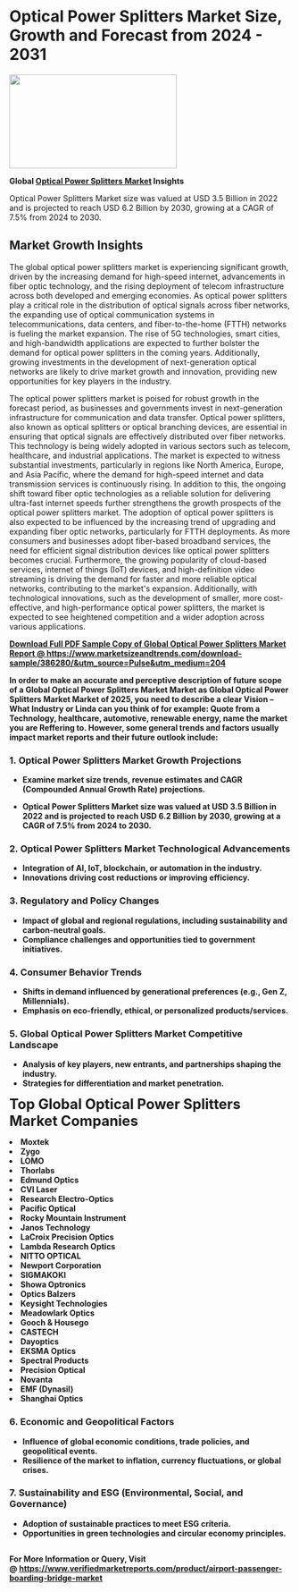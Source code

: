 <H1>Optical Power Splitters Market Size, Growth and Forecast from 2024 - 2031</H1><img class="aligncenter size-medium wp-image-584254" src="https://thirdeyenews.in/wp-content/uploads/2024/09/Global-Market-Research-300x168.jpeg" alt="" width="300" height="168" /><p><strong>Global&nbsp;<a href="https://www.marketsizeandtrends.com/download-sample/386280/&amp;utm_source=Pulse&amp;utm_medium=204">Optical Power Splitters Market</a> Insights</strong></p><p>Optical Power Splitters Market size was valued at USD 3.5 Billion in 2022 and is projected to reach USD 6.2 Billion by 2030, growing at a CAGR of 7.5% from 2024 to 2030.</p><p><h2>Market Growth Insights</h2> <p>The global optical power splitters market is experiencing significant growth, driven by the increasing demand for high-speed internet, advancements in fiber optic technology, and the rising deployment of telecom infrastructure across both developed and emerging economies. As optical power splitters play a critical role in the distribution of optical signals across fiber networks, the expanding use of optical communication systems in telecommunications, data centers, and fiber-to-the-home (FTTH) networks is fueling the market expansion. The rise of 5G technologies, smart cities, and high-bandwidth applications are expected to further bolster the demand for optical power splitters in the coming years. Additionally, growing investments in the development of next-generation optical networks are likely to drive market growth and innovation, providing new opportunities for key players in the industry.</p> <p><strong><a href="#"></a></strong></p> <p>The optical power splitters market is poised for robust growth in the forecast period, as businesses and governments invest in next-generation infrastructure for communication and data transfer. Optical power splitters, also known as optical splitters or optical branching devices, are essential in ensuring that optical signals are effectively distributed over fiber networks. This technology is being widely adopted in various sectors such as telecom, healthcare, and industrial applications. The market is expected to witness substantial investments, particularly in regions like North America, Europe, and Asia Pacific, where the demand for high-speed internet and data transmission services is continuously rising. In addition to this, the ongoing shift toward fiber optic technologies as a reliable solution for delivering ultra-fast internet speeds further strengthens the growth prospects of the optical power splitters market. The adoption of optical power splitters is also expected to be influenced by the increasing trend of upgrading and expanding fiber optic networks, particularly for FTTH deployments. As more consumers and businesses adopt fiber-based broadband services, the need for efficient signal distribution devices like optical power splitters becomes crucial. Furthermore, the growing popularity of cloud-based services, internet of things (IoT) devices, and high-definition video streaming is driving the demand for faster and more reliable optical networks, contributing to the market's expansion. Additionally, with technological innovations, such as the development of smaller, more cost-effective, and high-performance optical power splitters, the market is expected to see heightened competition and a wider adoption across various applications. <p><strong><a href="#"></p><p><span class=""><strong>Download Full PDF Sample Copy of Global Optical Power Splitters Market Report</strong> @ <a href="https://www.marketsizeandtrends.com/download-sample/386280/&amp;utm_source=Pulse&amp;utm_medium=204" target="_blank">https://www.marketsizeandtrends.com/download-sample/386280/&amp;utm_source=Pulse&amp;utm_medium=204</a></span></p><p>In order to make an accurate and perceptive description of future scope of a Global&nbsp;Optical Power Splitters Market Market as Global&nbsp;Optical Power Splitters Market Market of 2025, you need to describe a clear Vision &ndash; What Industry or Linda can you think of for example: Quote from a Technology, healthcare, automotive, renewable energy, name the market you are Reffering to. However, some general trends and factors usually impact market reports and their future outlook include:</p><h3>1.&nbsp;<strong>Optical Power Splitters Market Growth Projections</strong></h3><ul><li>Examine market size trends, revenue estimates and CAGR (Compounded Annual Growth Rate) projections.</li><li><p>Optical Power Splitters Market size was valued at USD 3.5 Billion in 2022 and is projected to reach USD 6.2 Billion by 2030, growing at a CAGR of 7.5% from 2024 to 2030.</p></li></ul><h3>2.&nbsp;<strong>Optical Power Splitters Market Technological Advancements</strong></h3><ul><li>Integration of AI, IoT, blockchain, or automation in the industry.</li><li>Innovations driving cost reductions or improving efficiency.</li></ul><h3>3.&nbsp;<strong>Regulatory and Policy Changes</strong></h3><ul><li>Impact of global and regional regulations, including sustainability and carbon-neutral goals.</li><li>Compliance challenges and opportunities tied to government initiatives.</li></ul><h3>4.&nbsp;<strong>Consumer Behavior Trends</strong></h3><ul><li>Shifts in demand influenced by generational preferences (e.g., Gen Z, Millennials).</li><li>Emphasis on eco-friendly, ethical, or personalized products/services.</li></ul><h3>5.&nbsp;<strong>Global Optical Power Splitters Market Competitive Landscape</strong></h3><ul><li>Analysis of key players, new entrants, and partnerships shaping the industry.</li><li>Strategies for differentiation and market penetration.</li></ul><p data-pm-slice="1 1 []"><span style="color: inherit; font-family: inherit; font-size: 25px;">Top Global Optical Power Splitters Market Companies</span></p><div class="" data-test-id=""><p><li>Moxtek</li><li> Zygo</li><li> LOMO</li><li> Thorlabs</li><li> Edmund Optics</li><li> CVI Laser</li><li> Research Electro-Optics</li><li> Pacific Optical</li><li> Rocky Mountain Instrument</li><li> Janos Technology</li><li> LaCroix Precision Optics</li><li> Lambda Research Optics</li><li> NITTO OPTICAL</li><li> Newport Corporation</li><li> SIGMAKOKI</li><li> Showa Optronics</li><li> Optics Balzers</li><li> Keysight Technologies</li><li> Meadowlark Optics</li><li> Gooch & Housego</li><li> CASTECH</li><li> Dayoptics</li><li> EKSMA Optics</li><li> Spectral Products</li><li> Precision Optical</li><li> Novanta</li><li> EMF (Dynasil)</li><li> Shanghai Optics</li></p></div><h3>6.&nbsp;<strong>Economic and Geopolitical Factors</strong></h3><ul><li>Influence of global economic conditions, trade policies, and geopolitical events.</li><li>Resilience of the market to inflation, currency fluctuations, or global crises.</li></ul><h3>7.&nbsp;<strong>Sustainability and ESG (Environmental, Social, and Governance)</strong></h3><ul><li>Adoption of sustainable practices to meet ESG criteria.</li><li>Opportunities in green technologies and circular economy principles.</li></ul><h2><strong style="font-size: 14px;">For More Information or Query, Visit @&nbsp;</strong><a style="background-color: #ffffff; font-size: 14px;" href="https://www.marketsizeandtrends.com/report/optical-power-splitters-market/" target="_blank">https://www.verifiedmarketreports.com/product/airport-passenger-boarding-bridge-market</a></h2>

